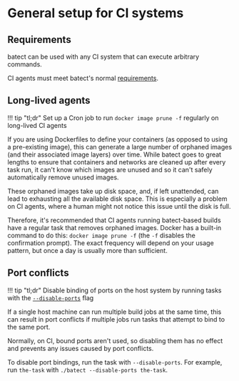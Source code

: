 # General setup for CI systems

## Requirements

batect can be used with any CI system that can execute arbitrary commands.

CI agents must meet batect's normal [requirements](../index.md#what-are-batects-system-requirements).

## Long-lived agents

!!! tip "tl;dr"
    Set up a Cron job to run `docker image prune -f` regularly on long-lived CI agents

If you are using Dockerfiles to define your containers (as opposed to using a pre-existing image), this can generate a
large number of orphaned images (and their associated image layers) over time. While batect goes to great lengths to
ensure that containers and networks are cleaned up after every task run, it can't know which images are unused and so
it can't safely automatically remove unused images.

These orphaned images take up disk space, and, if left unattended, can lead to exhausting all the available disk space.
This is especially a problem on CI agents, where a human might not notice this issue until the disk is full.

Therefore, it's recommended that CI agents running batect-based builds have a regular task that removes orphaned images.
Docker has a built-in command to do this: `docker image prune -f` (the `-f` disables the confirmation prompt). The exact
frequency will depend on your usage pattern, but once a day is usually more than sufficient.

## Port conflicts

!!! tip "tl;dr"
    Disable binding of ports on the host system by running tasks with the 
    [`--disable-ports`](../CLIReference.md#disable-port-binding-on-the-host-machine-disable-ports) flag

If a single host machine can run multiple build jobs at the same time, this can result in port conflicts if multiple jobs
run tasks that attempt to bind to the same port.

Normally, on CI, bound ports aren't used, so disabling them has no effect and prevents any issues caused by port
conflicts.

To disable port bindings, run the task with `--disable-ports`. For example, run `the-task` with `./batect --disable-ports the-task`.
